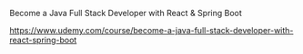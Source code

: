 Become a Java Full Stack Developer with React & Spring Boot

https://www.udemy.com/course/become-a-java-full-stack-developer-with-react-spring-boot
